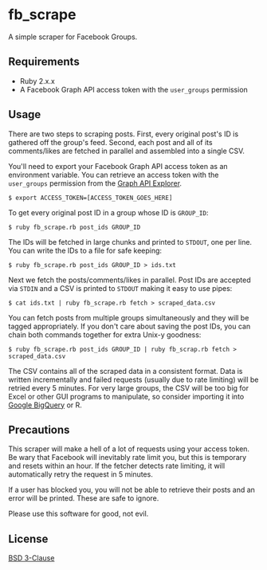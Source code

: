 # fb_scrape

A simple scraper for Facebook Groups.

## Requirements

* Ruby 2.x.x
* A Facebook Graph API access token with the `user_groups` permission

## Usage

There are two steps to scraping posts. First, every original post's ID is gathered off the group's feed. Second, each post and all of its comments/likes are fetched in parallel and assembled into a single CSV.

You'll need to export your Facebook Graph API access token as an environment variable. You can retrieve an access token with the `user_groups` permission from the [Graph API Explorer](https://developers.facebook.com/tools/explorer/).

    $ export ACCESS_TOKEN=[ACCESS_TOKEN_GOES_HERE]

To get every original post ID in a group whose ID is `GROUP_ID`:

    $ ruby fb_scrape.rb post_ids GROUP_ID

The IDs will be fetched in large chunks and printed to `STDOUT`, one per line. You can write the IDs to a file for safe keeping:

    $ ruby fb_scrape.rb post_ids GROUP_ID > ids.txt

Next we fetch the posts/comments/likes in parallel. Post IDs are accepted via `STDIN` and a CSV is printed to `STDOUT` making it easy to use pipes:

    $ cat ids.txt | ruby fb_scrape.rb fetch > scraped_data.csv

You can fetch posts from multiple groups simultaneously and they will be tagged
appropriately. If you don't care about saving the post IDs, you can chain both commands together for extra Unix-y goodness:

    $ ruby fb_scrape.rb post_ids GROUP_ID | ruby fb_scrap.rb fetch > scraped_data.csv

The CSV contains all of the scraped data in a consistent format. Data is written incrementally and failed requests (usually due to rate limiting) will be retried every 5 minutes. For very large groups, the CSV will be too big for Excel or other GUI programs to manipulate, so consider importing it into [Google BigQuery](https://cloud.google.com/bigquery/) or R.

## Precautions

This scraper will make a hell of a lot of requests using your access token. Be wary that Facebook will inevitably rate limit you, but this is temporary and resets within an hour. If the fetcher detects rate limiting, it will automatically retry the request in 5 minutes.

If a user has blocked you, you will not be able to retrieve their posts and an error will be printed. These are safe to ignore.

Please use this software for good, not evil.

## License

[BSD 3-Clause](https://github.com/kern/fb_scrape/blob/master/LICENSE)
